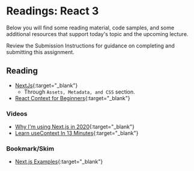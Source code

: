 # Readings: React 3

Below you will find some reading material, code samples, and some additional resources that support today's topic and the upcoming lecture.

Review the Submission Instructions for guidance on completing and submitting this assignment.

## Reading

- [NextJs](https://nextjs.org/learn/basics/getting-started){:target="_blank"}
  - Through `Assets, Metadata, and CSS` section.
- [React Context for Beginners](https://www.freecodecamp.org/news/react-context-for-beginners/){:target="_blank"}

### Videos

- [Why I'm using Next.js in 2020](https://www.youtube.com/watch?v=rtgbaKBhdkk){:target="_blank"}
- [Learn useContext In 13 Minutes](https://www.youtube.com/watch?v=5LrDIWkK_Bc){:target="_blank"}

### Bookmark/Skim

- [Next.js Examples](https://github.com/vercel/next.js/tree/canary/examples){:target="_blank"}
